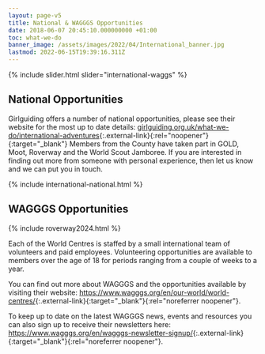 ```yaml
---
layout: page-v5
title: National & WAGGGS Opportunities
date: 2018-06-07 20:45:10.000000000 +01:00
toc: what-we-do
banner_image: /assets/images/2022/04/International_banner.jpg
lastmod: 2022-06-15T19:39:16.311Z
---
```

{% include slider.html slider="international-waggs" %}

## National Opportunities

Girlguiding offers a number of national opportunities, please see their website for the most up to date details: [girlguiding.org.uk/what-we-do/international-adventures](https://www.girlguiding.org.uk/what-we-do/international-adventures/){:.external-link}{:rel="noopener"}{:target="_blank"} Members from the County have taken part in GOLD, Moot, Roverway and the World Scout Jamboree. If you are interested in finding out more from someone with personal experience, then let us know and we can put you in touch.

{% include international-national.html %}

## WAGGGS Opportunities

{% include roverway2024.html %}

Each of the World Centres is staffed by a small international team of volunteers and paid employees.  Volunteering opportunities are available to members over the age of 18 for periods ranging from a couple of weeks to a year.

You can find out more about WAGGGS and the opportunities available by visiting their website: <https://www.wagggs.org/en/our-world/world-centres/>{:.external-link}{:target="_blank"}{:rel="noreferrer noopener"}.

To keep up to date on the latest WAGGGS news, events and resources you can also sign up to receive their newsletters here: <https://www.wagggs.org/en/wagggs-newsletter-signup/>{:.external-link}{:target="_blank"}{:rel="noreferrer noopener"}.
